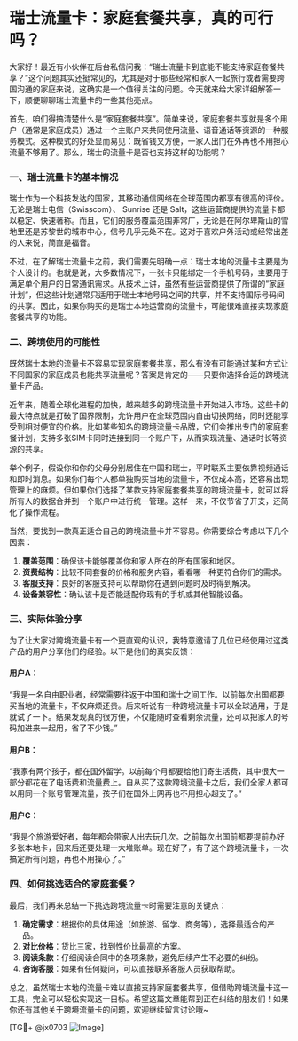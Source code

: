 # 瑞士流量卡：家庭套餐共享，真的可行吗？

大家好！最近有小伙伴在后台私信问我：“瑞士流量卡到底能不能支持家庭套餐共享？”这个问题其实还挺常见的，尤其是对于那些经常和家人一起旅行或者需要跨国沟通的家庭来说，这确实是一个值得关注的问题。今天就来给大家详细解答一下，顺便聊聊瑞士流量卡的一些其他亮点。

首先，咱们得搞清楚什么是“家庭套餐共享”。简单来说，家庭套餐共享就是多个用户（通常是家庭成员）通过一个主账户来共同使用流量、语音通话等资源的一种服务模式。这种模式的好处显而易见：既省钱又方便，一家人出门在外再也不用担心流量不够用了。那么，瑞士的流量卡是否也支持这样的功能呢？

### 一、瑞士流量卡的基本情况

瑞士作为一个科技发达的国家，其移动通信网络在全球范围内都享有很高的评价。无论是瑞士电信（Swisscom）、 Sunrise 还是 Salt，这些运营商提供的流量卡都以稳定、快速著称。而且，它们的服务覆盖范围非常广，无论是在阿尔卑斯山的雪地里还是苏黎世的城市中心，信号几乎无处不在。这对于喜欢户外活动或经常出差的人来说，简直是福音。

不过，在了解瑞士流量卡之前，我们需要先明确一点：瑞士本地的流量卡主要是为个人设计的。也就是说，大多数情况下，一张卡只能绑定一个手机号码，主要用于满足单个用户的日常通讯需求。从技术上讲，虽然有些运营商提供了所谓的“家庭计划”，但这些计划通常只适用于瑞士本地号码之间的共享，并不支持国际号码间的共享。因此，如果你购买的是瑞士本地运营商的流量卡，可能很难直接实现家庭套餐共享的功能。

### 二、跨境使用的可能性

既然瑞士本地的流量卡不容易实现家庭套餐共享，那么有没有可能通过某种方式让不同国家的家庭成员也能共享流量呢？答案是肯定的——只要你选择合适的跨境流量卡产品。

近年来，随着全球化进程的加快，越来越多的跨境流量卡开始进入市场。这些卡的最大特点就是打破了国界限制，允许用户在全球范围内自由切换网络，同时还能享受到相对便宜的价格。比如某些知名的跨境流量卡品牌，它们会推出专门的家庭套餐计划，支持多张SIM卡同时连接到同一个账户下，从而实现流量、通话时长等资源的共享。

举个例子，假设你和你的父母分别居住在中国和瑞士，平时联系主要依靠视频通话和即时消息。如果你们每个人都单独购买当地的流量卡，不仅成本高，还容易出现管理上的麻烦。但如果你们选择了某款支持家庭套餐共享的跨境流量卡，就可以将所有人的数据合并到一个账户中进行统一管理。这样一来，不仅节省了开支，还简化了操作流程。

当然，要找到一款真正适合自己的跨境流量卡并不容易。你需要综合考虑以下几个因素：

1. **覆盖范围**：确保该卡能够覆盖你和家人所在的所有国家和地区。
2. **资费结构**：比较不同套餐的价格和服务内容，看看哪一种更符合你们的需求。
3. **客服支持**：良好的客服支持可以帮助你在遇到问题时及时得到解决。
4. **设备兼容性**：确认该卡是否能适配你现有的手机或其他智能设备。

### 三、实际体验分享

为了让大家对跨境流量卡有一个更直观的认识，我特意邀请了几位已经使用过这类产品的用户分享他们的经验。以下是他们的真实反馈：

#### 用户A：
“我是一名自由职业者，经常需要往返于中国和瑞士之间工作。以前每次出国都要买当地的流量卡，不仅麻烦还贵。后来听说有一种跨境流量卡可以全球通用，于是就试了一下。结果发现真的很方便，不仅能随时查看剩余流量，还可以把家人的号码加进来一起用，省了不少钱。”

#### 用户B：
“我家有两个孩子，都在国外留学。以前每个月都要给他们寄生活费，其中很大一部分都花在了电话费和流量费上。自从买了这款跨境流量卡之后，我们全家人都可以用同一个账号管理流量，孩子们在国外上网再也不用担心超支了。”

#### 用户C：
“我是个旅游爱好者，每年都会带家人出去玩几次。之前每次出国前都要提前办好多张本地卡，回来后还要处理一大堆账单。现在好了，有了这个跨境流量卡，一次搞定所有问题，再也不用操心了。”

### 四、如何挑选适合的家庭套餐？

最后，我们再来总结一下挑选跨境流量卡时需要注意的关键点：

1. **确定需求**：根据你的具体用途（如旅游、留学、商务等），选择最适合的产品。
2. **对比价格**：货比三家，找到性价比最高的方案。
3. **阅读条款**：仔细阅读合同中的各项条款，避免后续产生不必要的纠纷。
4. **咨询客服**：如果有任何疑问，可以直接联系客服人员获取帮助。

总之，虽然瑞士本地的流量卡难以直接支持家庭套餐共享，但借助跨境流量卡这一工具，完全可以轻松实现这一目标。希望这篇文章能帮到正在纠结的朋友们！如果你还有其他关于跨境流量卡的问题，欢迎继续留言讨论哦~

[TG💪+ @jx0703 ![Image](https://github.com/user-attachments/assets/dbca1d08-cadb-493c-b0ec-ad6f7a83f270)]